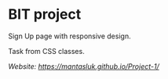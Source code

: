 # BIT project

Sign Up page with responsive design.

Task from CSS classes.

*Website: https://mantasluk.github.io/Project-1/*
